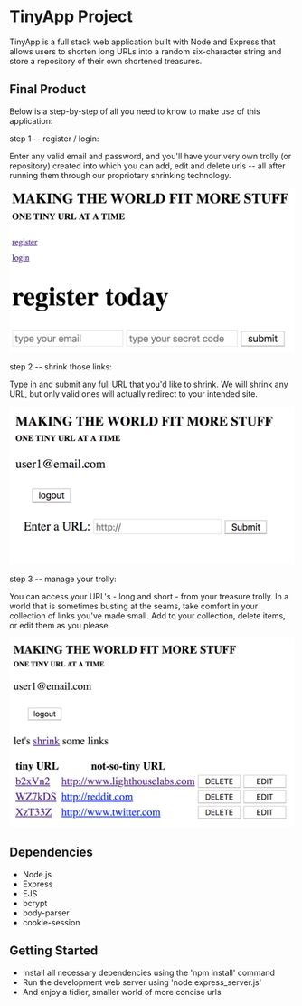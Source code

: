 # TinyApp Project

TinyApp is a full stack web application built with Node and Express that allows users to shorten long URLs into a random six-character string and store a repository of their own shortened treasures.

## Final Product

Below is a step-by-step of all you need to know to make use of this application:

step 1 -- register / login:

  Enter any valid email and password, and you'll have your very own trolly (or repository) created into which you can add, edit and delete urls -- all after running them through our propriotary shrinking technology.

  !["registration page"](https://github.com/Romadiansky/week2day2/blob/master/tinyApp_project/docs/register_page.png?raw=true)

step 2 -- shrink those links:

  Type in and submit any full URL that you'd like to shrink. We will shrink any URL, but only valid ones will actually redirect to your intended site.

  !["shrink those links"](https://github.com/Romadiansky/week2day2/blob/master/tinyApp_project/docs/shrink_new_link.png?raw=true)

step 3 -- manage your trolly:

  You can access your URL's - long and short - from your treasure trolly. In a world that is sometimes busting at the seams, take comfort in your collection of links you've made small. Add to your collection, delete items, or edit them as you please.

  !["enjoy your collection"](https://github.com/Romadiansky/week2day2/blob/master/tinyApp_project/docs/your_url_trolly.png?raw=true)

## Dependencies

  - Node.js
  - Express
  - EJS
  - bcrypt
  - body-parser
  - cookie-session

## Getting Started

  - Install all necessary dependencies using the 'npm install' command
  - Run the development web server using 'node express_server.js'
  - And enjoy a tidier, smaller world of more concise urls